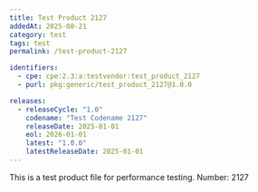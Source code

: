 ```yaml
---
title: Test Product 2127
addedAt: 2025-08-21
category: test
tags: test
permalink: /test-product-2127

identifiers:
  - cpe: cpe:2.3:a:testvendor:test_product_2127
  - purl: pkg:generic/test_product_2127@1.0.0

releases:
  - releaseCycle: "1.0"
    codename: "Test Codename 2127"
    releaseDate: 2025-01-01
    eol: 2026-01-01
    latest: "1.0.0"
    latestReleaseDate: 2025-01-01
---
```


This is a test product file for performance testing. Number: 2127
